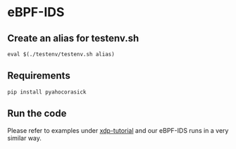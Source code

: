 # eBPF-IDS

## Create an alias for testenv.sh
`eval $(./testenv/testenv.sh alias)`

## Requirements
`pip install pyahocorasick`

## Run the code
Please refer to examples under [xdp-tutorial](https://github.com/xdp-project/xdp-tutorial) and our eBPF-IDS runs in a very similar way.
